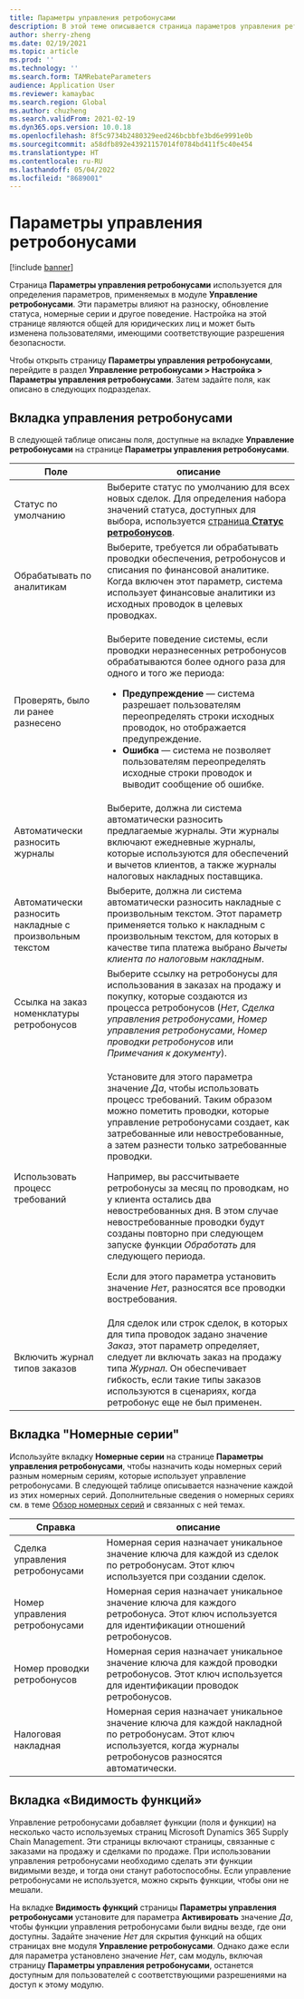 ```yaml
---
title: Параметры управления ретробонусами
description: В этой теме описывается страница параметров управления ретробонусами. На этой странице содержатся параметры, влияющие на разноску, обновление статуса, номерные серии и другое поведение.
author: sherry-zheng
ms.date: 02/19/2021
ms.topic: article
ms.prod: ''
ms.technology: ''
ms.search.form: TAMRebateParameters
audience: Application User
ms.reviewer: kamaybac
ms.search.region: Global
ms.author: chuzheng
ms.search.validFrom: 2021-02-19
ms.dyn365.ops.version: 10.0.18
ms.openlocfilehash: 8f5c9734b2480329eed246bcbbfe3bd6e9991e0b
ms.sourcegitcommit: a58dfb892e43921157014f0784bd411f5c40e454
ms.translationtype: HT
ms.contentlocale: ru-RU
ms.lasthandoff: 05/04/2022
ms.locfileid: "8689001"
---
```

# <a name="rebate-management-parameters"></a>Параметры управления ретробонусами

[!include [banner](../includes/banner.md)]

Страница **Параметры управления ретробонусами** используется для определения параметров, применяемых в модуле **Управление ретробонусами**. Эти параметры влияют на разноску, обновление статуса, номерные серии и другое поведение. Настройка на этой странице являются общей для юридических лиц и может быть изменена пользователями, имеющими соответствующие разрешения безопасности.

Чтобы открыть страницу **Параметры управления ретробонусами**, перейдите в раздел **Управление ретробонусами \> Настройка \> Параметры управления ретробонусами**. Затем задайте поля, как описано в следующих подразделах.

## <a name="rebate-management-tab"></a>Вкладка управления ретробонусами

В следующей таблице описаны поля, доступные на вкладке **Управление ретробонусами** на странице **Параметры управления ретробонусами**.

| Поле | описание |
|---|---|
| Статус по умолчанию | Выберите статус по умолчанию для всех новых сделок. Для определения набора значений статуса, доступных для выбора, используется [страница **Статус ретробонусов**](rebate-statuses.md). |
| Обрабатывать по аналитикам | Выберите, требуется ли обрабатывать проводки обеспечения, ретробонусов и списания по финансовой аналитике. Когда включен этот параметр, система использует финансовые аналитики из исходных проводок в целевых проводках. |
| Проверять, было ли ранее разнесено | <p>Выберите поведение системы, если проводки неразнесенных ретробонусов обрабатываются более одного раза для одного и того же периода:</p><ul><li>**Предупреждение** — система разрешает пользователям переопределять строки исходных проводок, но отображается предупреждение.</li><li>**Ошибка** — система не позволяет пользователям переопределять исходные строки проводок и выводит сообщение об ошибке. |
| Автоматически разносить журналы | Выберите, должна ли система автоматически разносить предлагаемые журналы. Эти журналы включают ежедневные журналы, которые используются для обеспечений и вычетов клиентов, а также журналы налоговых накладных поставщика. |
| Автоматически разносить накладные с произвольным текстом | Выберите, должна ли система автоматически разносить накладные с произвольным текстом. Этот параметр применяется только к накладным с произвольным текстом, для которых в качестве типа платежа выбрано *Вычеты клиента по налоговым накладным*. |
| Ссылка на заказ номенклатуры ретробонусов | Выберите ссылку на ретробонусы для использования в заказах на продажу и покупку, которые создаются из процесса ретробонусов (*Нет*, *Сделка управления ретробонусами*, *Номер управления ретробонусами*, *Номер проводки ретробонусов* или *Примечания к документу*). |
| Использовать процесс требований | <p>Установите для этого параметра значение *Да*, чтобы использовать процесс требований. Таким образом можно пометить проводки, которые управление ретробонусами создает, как затребованные или невостребованные, а затем разнести только затребованные проводки.</p><p>Например, вы рассчитываете ретробонусы за месяц по проводкам, но у клиента остались два невостребованных дня. В этом случае невостребованные проводки будут созданы повторно при следующем запуске функции *Обработать* для следующего периода.</p><p>Если для этого параметра установить значение *Нет*, разносятся все проводки востребования.</p> |
| Включить журнал типов заказов | Для сделок или строк сделок, в которых для типа проводок задано значение *Заказ*, этот параметр определяет, следует ли включать заказ на продажу типа *Журнал*. Он обеспечивает гибкость, если такие типы заказов используются в сценариях, когда ретробонус еще не был применен. |

## <a name="number-sequences-tab"></a>Вкладка "Номерные серии"

Используйте вкладку **Номерные серии** на странице **Параметры управления ретробонусами**, чтобы назначить коды номерных серий разным номерным сериям, которые использует управление ретробонусами. В следующей таблице описывается назначение каждой из этих номерных серий. Дополнительные сведения о номерных сериях см. в теме [Обзор номерных серий](../../fin-ops-core/fin-ops/organization-administration/number-sequence-overview.md) и связанных с ней темах.

| Справка | описание |
|---|---|
| Сделка управления ретробонусами | Номерная серия назначает уникальное значение ключа для каждой из сделок по ретробонусам. Этот ключ используется при создании сделок. |
| Номер управления ретробонусами | Номерная серия назначает уникальное значение ключа для каждого ретробонуса. Этот ключ используется для идентификации отношений ретробонусов. |
| Номер проводки ретробонусов | Номерная серия назначает уникальное значение ключа для каждой проводки ретробонусов. Этот ключ используется для идентификации проводок ретробонусов. |
| Налоговая накладная | Номерная серия назначает уникальное значение ключа для каждой накладной по ретробонусам. Этот ключ используется, когда журналы ретробонусов разносятся автоматически. |

## <a name="feature-visibility-tab"></a>Вкладка «Видимость функций»

Управление ретробонусами добавляет функции (поля и функции) на несколько часто используемых страниц Microsoft Dynamics 365 Supply Chain Management. Эти страницы включают страницы, связанные с заказами на продажу и сделками по продаже. При использовании управления ретробонусами необходимо сделать эти функции видимыми везде, и тогда они станут работоспособны. Если управление ретробонусами не используется, можно скрыть функции, чтобы они не мешали.

На вкладке **Видимость функций** страницы **Параметры управления ретробонусами** установите для параметра **Активировать** значение *Да*, чтобы функции управления ретробонусами были видны везде, где они доступны. Задайте значение *Нет* для скрытия функций на общих страницах вне модуля **Управление ретробонусами**. Однако даже если для параметра установлено значение *Нет*, сам модуль, включая страницу **Параметры управления ретробонусами**, останется доступным для пользователей с соответствующими разрешениями на доступ к этому модулю.
